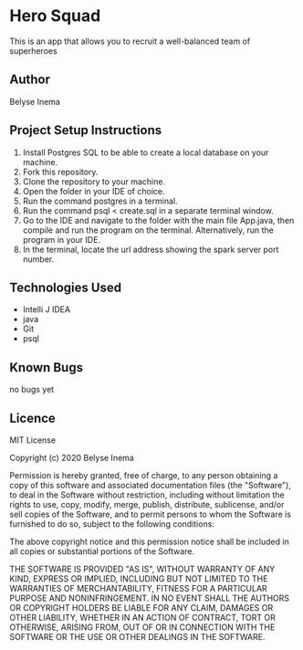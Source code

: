 # Hero Squad
This is an app that allows you to recruit a well-balanced team of superheroes

## Author
Belyse Inema

## Project Setup Instructions
1. Install Postgres SQL to be able to create a local database on your machine. 
2. Fork this repository. 
3. Clone the repository to your machine. 
4. Open the folder in your IDE of choice. 
5. Run the command postgres in a terminal. 
6. Run the command psql < create.sql in a separate terminal window.
7. Go to the IDE and navigate to the folder with the main file App.java, then compile and run the program on the terminal. Alternatively, run the program in your IDE.
8. In the terminal, locate the url address showing the spark server port number. 

## Technologies Used
* Intelli J IDEA
* java
* Git
* psql
## Known Bugs
no bugs yet

## Licence
MIT License

Copyright (c) 2020 Belyse Inema

Permission is hereby granted, free of charge, to any person obtaining a copy of this software and associated documentation files (the "Software"), to deal in the Software without restriction, including without limitation the rights to use, copy, modify, merge, publish, distribute, sublicense, and/or sell copies of the Software, and to permit persons to whom the Software is furnished to do so, subject to the following conditions:

The above copyright notice and this permission notice shall be included in all copies or substantial portions of the Software.

THE SOFTWARE IS PROVIDED "AS IS", WITHOUT WARRANTY OF ANY KIND, EXPRESS OR IMPLIED, INCLUDING BUT NOT LIMITED TO THE WARRANTIES OF MERCHANTABILITY, FITNESS FOR A PARTICULAR PURPOSE AND NONINFRINGEMENT. IN NO EVENT SHALL THE AUTHORS OR COPYRIGHT HOLDERS BE LIABLE FOR ANY CLAIM, DAMAGES OR OTHER LIABILITY, WHETHER IN AN ACTION OF CONTRACT, TORT OR OTHERWISE, ARISING FROM, OUT OF OR IN CONNECTION WITH THE SOFTWARE OR THE USE OR OTHER DEALINGS IN THE SOFTWARE.
